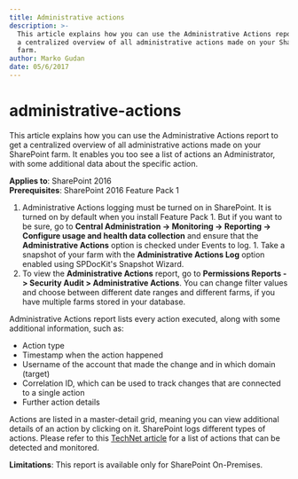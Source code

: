 ```yaml
---
title: Administrative actions
description: >-
  This article explains how you can use the Administrative Actions report to get
  a centralized overview of all administrative actions made on your SharePoint
  farm.
author: Marko Gudan
date: 05/6/2017
---
```


# administrative-actions

This article explains how you can use the Administrative Actions report to get a centralized overview of all administrative actions made on your SharePoint farm. It enables you too see a list of actions an Administrator, with some additional data about the specific action.

**Applies to**: SharePoint 2016  
**Prerequisites**: SharePoint 2016 Feature Pack 1  
1. Administrative Actions logging must be turned on in SharePoint. It is turned on by default when you install Feature Pack 1. But if you want to be sure, go to **Central Administration -&gt; Monitoring -&gt; Reporting -&gt; Configure usage and health data collection** and ensure that the **Administrative Actions** option is checked under Events to log. 1. Take a snapshot of your farm with the **Administrative Actions Log** option enabled using SPDocKit's Snapshot Wizard.  
1. To view the **Administrative Actions** report, go to **Permissions Reports -&gt; Security Audit &gt; Administrative Actions**. You can change filter values and choose between different date ranges and different farms, if you have multiple farms stored in your database.

Administrative Actions report lists every action executed, along with some additional information, such as:

* Action type 
* Timestamp when the action happened 
* Username of the account that made the change and in which domain \(target\) 
* Correlation ID, which can be used to track changes that are connected to a single action
* Further action details 

Actions are listed in a master-detail grid, meaning you can view additional details of an action by clicking on it. SharePoint logs different types of actions. Please refer to this [TechNet article](https://tinyurl.com/ycs8rawa) for a list of actions that can be detected and monitored.

**Limitations**: This report is available only for SharePoint On-Premises.

